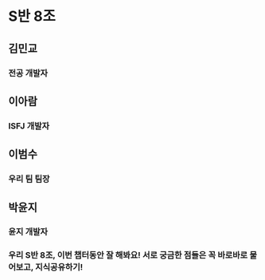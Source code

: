 # S반 8조

## 김민교
### 전공 개발자

## 이아람
### ISFJ 개발자

## 이범수
### 우리 팀 팀장

## 박윤지
### 윤지 개발자

### 우리 S반 8조, 이번 챕터동안 잘 해봐요! 서로 궁금한 점들은 꼭 바로바로 물어보고, 지식공유하기!
